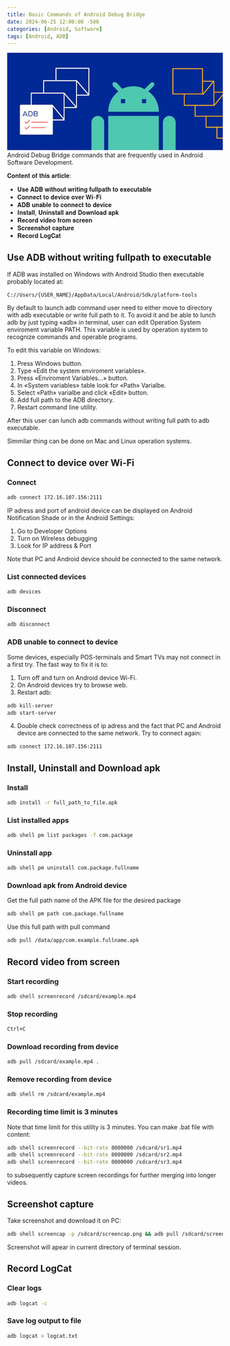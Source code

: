 ```yaml
---
title: Basic Commands of Android Debug Bridge
date: 2024-06-25 12:00:00 -500
categories: [Android, Software]
tags: [Android, ADB]
---
```

![Android Debug Bridge](/assets/images/adb.png)
Android Debug Bridge commands that are frequently used in Android Software Development.

𝐂𝐨𝐧𝐭𝐞𝐧𝐭 𝐨𝐟 𝐭𝐡𝐢𝐬 𝐚𝐫𝐭𝐢𝐜𝐥𝐞:
- 𝐔𝐬𝐞 𝐀𝐃𝐁 𝐰𝐢𝐭𝐡𝐨𝐮𝐭 𝐰𝐫𝐢𝐭𝐢𝐧𝐠 𝐟𝐮𝐥𝐥𝐩𝐚𝐭𝐡 𝐭𝐨 𝐞𝐱𝐞𝐜𝐮𝐭𝐚𝐛𝐥𝐞
- 𝐂𝐨𝐧𝐧𝐞𝐜𝐭 𝐭𝐨 𝐝𝐞𝐯𝐢𝐜𝐞 𝐨𝐯𝐞𝐫 𝐖𝐢-𝐅𝐢
- 𝐀𝐃𝐁 𝐮𝐧𝐚𝐛𝐥𝐞 𝐭𝐨 𝐜𝐨𝐧𝐧𝐞𝐜𝐭 𝐭𝐨 𝐝𝐞𝐯𝐢𝐜𝐞
- 𝐈𝐧𝐬𝐭𝐚𝐥𝐥, 𝐔𝐧𝐢𝐧𝐬𝐭𝐚𝐥𝐥 𝐚𝐧𝐝 𝐃𝐨𝐰𝐧𝐥𝐨𝐚𝐝 𝐚𝐩𝐤
- 𝐑𝐞𝐜𝐨𝐫𝐝 𝐯𝐢𝐝𝐞𝐨 𝐟𝐫𝐨𝐦 𝐬𝐜𝐫𝐞𝐞𝐧
- 𝐒𝐜𝐫𝐞𝐞𝐧𝐬𝐡𝐨𝐭 𝐜𝐚𝐩𝐭𝐮𝐫𝐞
- 𝐑𝐞𝐜𝐨𝐫𝐝 𝐋𝐨𝐠𝐂𝐚𝐭


## Use ADB without writing fullpath to executable
If ADB was installed on Windows with Android Studio then executable probably located at:
```bash
C://Users/{USER_NAME}/AppData/Local/Android/Sdk/platform-tools
```
By default to launch adb command user need to either move to directory with adb executable or write full path to it. To avoid it and be able to lunch adb by just typing «adb» in terminal, user can edit Operation System enviroment variable PATH. This variable is used by operation system to recognize commands and operable programs.

To edit this variable on Windows:
1. Press Windows button.
2. Type «Edit the system enviroment variables».
3. Press «Enviroment Variables...» button.
4. In «System variables» table look for «Path» Varialbe.
5. Select «Path» varialbe and click «Edit» button.
6. Add full path to the ADB directory.
7. Restart command line utility.

After this user can lunch adb commands without writing full path to adb executable.

Simmilar thing can be done on Mac and Linux operation systems.
## Connect to device over Wi-Fi
### Connect
```bash
adb connect 172.16.107.156:2111
```
IP adress and port of android device can be displayed on Android Notification Shade or in the Android Settings: 
1. Go to Developer Options
2. Turn on Wireless debugging
3. Look for IP address & Port

Note that PC and Android device should be connected to the same network.
### List connected devices
```bash
adb devices
```
### Disconnect
```bash
adb disconnect
```
### ADB unable to connect to device
Some devices, especially POS-terminals and Smart TVs may not connect in a first try. The fast way to fix it is to:
1. Turn off and turn on Android device Wi-Fi.
2. On Android devices try to browse web.
3. Restart adb:
```bash
adb kill-server
adb start-server 
```
4. Double check correctness of ip adress and the fact that PC and Android device are connected to the same network. Try to connect again:
```bash
adb connect 172.16.107.156:2111
```

## Install, Uninstall and Download apk
### Install
```bash
adb install -r full_path_to_file.apk
```
### List installed apps
```bash
adb shell pm list packages -f com.package
```
### Uninstall app
```bash
adb shell pm uninstall com.package.fullname
```
### Download apk from Android device
Get the full path name of the APK file for the desired package
```bash
adb shell pm path com.package.fullname
```
Use this full path with pull command
```bash
adb pull /data/app/com.example.fullname.apk
```
## Record video from screen
### Start recording
```bash
adb shell screenrecord /sdcard/example.mp4
```
### Stop recording
```bash
Ctrl+C
```
### Download recording from device
```bash
adb pull /sdcard/example.mp4 .
```
### Remove recording from device
```bash
adb shell rm /sdcard/example.mp4
```
### Recording time limit is 3 minutes
Note that time limit for this utility is 3 minutes. You can make .bat file with content:
```bash
adb shell screenrecord --bit-rate 8000000 /sdcard/sr1.mp4
adb shell screenrecord --bit-rate 8000000 /sdcard/sr2.mp4
adb shell screenrecord --bit-rate 8000000 /sdcard/sr3.mp4
```
to subsequently capture screen recordings for further merging into longer videos.
## Screenshot capture
Take screenshot and download it on PC:
```bash
adb shell screencap -p /sdcard/screencap.png && adb pull /sdcard/screencap.png
```
Screenshot will apear in current directory of terminal session.
## Record LogCat
### Clear logs
```bash
adb logcat -c
```
### Save log output to file
```bash
adb logcat > logcat.txt
```
